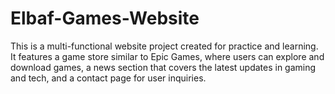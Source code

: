# Elbaf-Games-Website
This is a multi-functional website project created for practice and learning. It features a game store similar to Epic Games, where users can explore and download games, a news section that covers the latest updates in gaming and tech, and a contact page for user inquiries.
